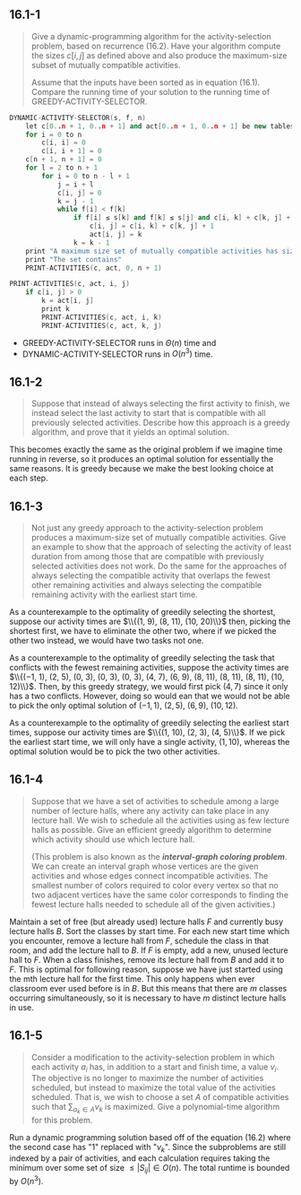 ## 16.1-1

> Give a dynamic-programming algorithm for the activity-selection problem, based on recurrence $\text{(16.2)}$. Have your algorithm compute the sizes $c[i, j]$ as defined above and also produce the maximum-size subset of mutually compatible activities.
>
> Assume that the inputs have been sorted as in equation $\text{(16.1)}$. Compare the running time of your solution to the running time of $\text{GREEDY-ACTIVITY-SELECTOR}$.

```cpp
DYNAMIC-ACTIVITY-SELECTOR(s, f, n)
    let c[0..n + 1, 0..n + 1] and act[0..n + 1, 0..n + 1] be new tables
    for i = 0 to n
        c[i, i] = 0
        c[i, i + 1] = 0
    c[n + 1, n + 1] = 0
    for l = 2 to n + 1
        for i = 0 to n - l + 1
            j = i + l
            c[i, j] = 0
            k = j - 1
            while f[i] < f[k]
                if f[i] ≤ s[k] and f[k] ≤ s[j] and c[i, k] + c[k, j] + 1 > c[i, j]
                    c[i, j] = c[i, k] + c[k, j] + 1
                    act[i, j] = k
                k = k - 1
    print "A maximum size set of mutually compatible activities has size" c[0, n + 1]
    print "The set contains"
    PRINT-ACTIVITIES(c, act, 0, n + 1)
```

```cpp
PRINT-ACTIVITIES(c, act, i, j)
    if c[i, j] > 0
        k = act[i, j]
        print k
        PRINT-ACTIVITIES(c, act, i, k)
        PRINT-ACTIVITIES(c, act, k, j)
```

- $\text{GREEDY-ACTIVITY-SELECTOR}$ runs in $\Theta(n)$ time and
- $\text{DYNAMIC-ACTIVITY-SELECTOR}$ runs in $O(n^3)$ time.

## 16.1-2

> Suppose that instead of always selecting the first activity to finish, we instead select the last activity to start that is compatible with all previously selected activities. Describe how this approach is a greedy algorithm, and prove that it yields an optimal solution.

This becomes exactly the same as the original problem if we imagine time running in reverse, so it produces an optimal solution for essentially the same reasons. It is greedy because we make the best looking choice at each step.

## 16.1-3

> Not just any greedy approach to the activity-selection problem produces a maximum-size set of mutually compatible activities. Give an example to show that the approach of selecting the activity of least duration from among those that are compatible with previously selected activities does not work. Do the same for the approaches of always selecting the compatible activity that overlaps the fewest other remaining activities and always selecting the compatible remaining activity with the earliest start time.

As a counterexample to the optimality of greedily selecting the shortest, suppose our activity times are $\\{(1, 9), (8, 11), (10, 20)\\}$ then, picking the shortest first, we have to eliminate the other two, where if we picked the other two instead, we would have two tasks not one.

As a counterexample to the optimality of greedily selecting the task that conflicts with the fewest remaining activities, suppose the activity times are $\\{(−1, 1), (2, 5), (0, 3), (0, 3), (0, 3), (4, 7), (6, 9), (8, 11), (8, 11), (8, 11), (10, 12)\\}$. Then, by this greedy strategy, we would first pick $(4, 7)$ since it only has a two conflicts. However, doing so would ean that we would not be able to pick the only optimal solution of $(−1, 1)$, $(2, 5)$, $(6, 9)$, $(10, 12)$.

As a counterexample to the optimality of greedily selecting the earliest start times, suppose our activity times are $\\{(1, 10), (2, 3), (4, 5)\\}$. If we pick the earliest start time, we will only have a single activity, $(1, 10)$, whereas the optimal solution would be to pick the two other activities.

## 16.1-4

> Suppose that we have a set of activities to schedule among a large number of lecture halls, where any activity can take place in any lecture hall. We wish to schedule all the activities using as few lecture halls as possible. Give an efficient greedy algorithm to determine which activity should use which lecture hall.
>
> (This problem is also known as the **_interval-graph coloring problem_**. We can create an interval graph whose vertices are the given activities and whose edges connect incompatible activities. The smallest number of colors required to color every vertex so that no two adjacent vertices have the same color corresponds to finding the fewest lecture halls needed to schedule all of the given activities.)

Maintain a set of free (but already used) lecture halls $F$ and currently busy lecture halls $B$. Sort the classes by start time. For each new start time which you encounter, remove a lecture hall from $F$, schedule the class in that room, and add the lecture hall to $B$. If $F$ is empty, add a new, unused lecture hall to $F$. When a class finishes, remove its lecture hall from $B$ and add it to $F$. This is optimal for following reason, suppose we have just started using the mth lecture hall for the first time. This only happens when ever classroom ever used before is in $B$. But this means that there are $m$ classes occurring simultaneously, so it is necessary to have $m$ distinct lecture halls in use.

## 16.1-5

> Consider a modification to the activity-selection problem in which each activity $a_i$ has, in addition to a start and finish time, a value $v_i$. The objective is no longer to maximize the number of activities scheduled, but instead to maximize the total value of the activities scheduled. That is, we wish to choose a set $A$ of compatible activities such that $\sum_{a_k \in A} v_k$ is maximized. Give a polynomial-time algorithm for this problem.

Run a dynamic programming solution based off of the equation $\text{(16.2)}$ where the second case has "1" replaced with "$v_k$". Since the subproblems are still indexed by a pair of activities, and each calculation requires taking the minimum over some set of size $\le |S_{ij}| \in O(n)$. The total runtime is bounded by $O(n^3)$.
